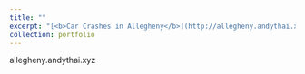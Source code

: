 ```yaml
---
title: ""
excerpt: "[<b>Car Crashes in Allegheny</b>](http://allegheny.andythai.xyz)<br/>This project analyzes various variables that potentially play as factors in car crash frequencies and severities.<br/>[<img src='/images/cars_project.png'>](http://allegheny.andythai.xyz)"
collection: portfolio
---
```


allegheny.andythai.xyz
